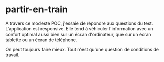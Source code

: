 # partir-en-train

A travers ce modeste POC, j'essaie de répondre aux questions du test. L'application est responsive. Elle tend à véhiculer l'information avec un confort optimal aussi bien sur un écran d'ordinateur, que sur un écran tablette ou un écran de téléphone.


On peut toujours faire mieux. Tout n'est qu'une question de conditions de travail.
